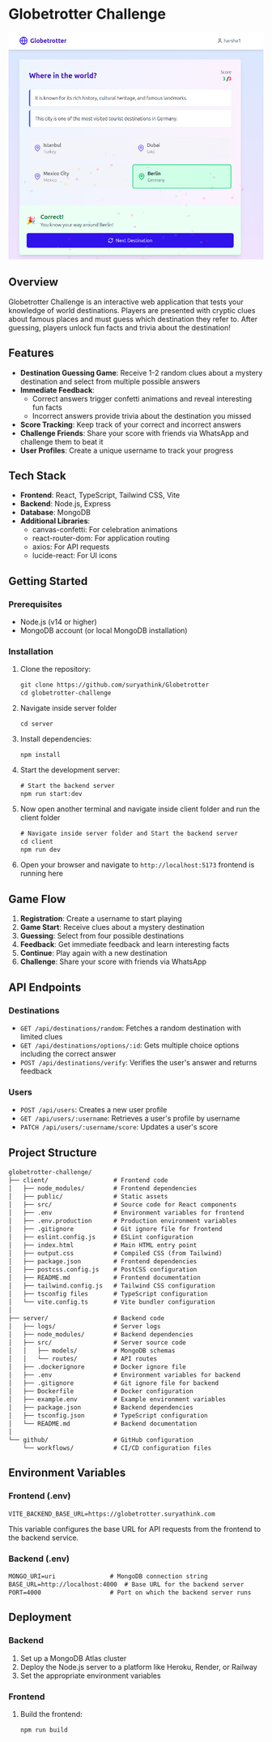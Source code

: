 # Globetrotter Challenge

![Globetrotter Challenge](image.png)

## Overview

Globetrotter Challenge is an interactive web application that tests your knowledge of world destinations. Players are presented with cryptic clues about famous places and must guess which destination they refer to. After guessing, players unlock fun facts and trivia about the destination!

## Features

- **Destination Guessing Game**: Receive 1-2 random clues about a mystery destination and select from multiple possible answers
- **Immediate Feedback**:
  - Correct answers trigger confetti animations and reveal interesting fun facts
  - Incorrect answers provide trivia about the destination you missed
- **Score Tracking**: Keep track of your correct and incorrect answers
- **Challenge Friends**: Share your score with friends via WhatsApp and challenge them to beat it
- **User Profiles**: Create a unique username to track your progress

## Tech Stack

- **Frontend**: React, TypeScript, Tailwind CSS, Vite
- **Backend**: Node.js, Express
- **Database**: MongoDB
- **Additional Libraries**:
  - canvas-confetti: For celebration animations
  - react-router-dom: For application routing
  - axios: For API requests
  - lucide-react: For UI icons

## Getting Started

### Prerequisites

- Node.js (v14 or higher)
- MongoDB account (or local MongoDB installation)

### Installation

1. Clone the repository:

   ```
   git clone https://github.com/suryathink/Globetrotter
   cd globetrotter-challenge
   ```

2. Navigate inside server folder
   ```
   cd server
   ```
3. Install dependencies:

   ```
   npm install
   ```

4. Start the development server:

   ```
   # Start the backend server
   npm run start:dev

   ```

5. Now open another terminal and navigate inside client folder and run the client folder

   ```
   # Navigate inside server folder and Start the backend server
   cd client
   npm run dev

   ```

6. Open your browser and navigate to `http://localhost:5173` frontend is running here

## Game Flow

1. **Registration**: Create a username to start playing
2. **Game Start**: Receive clues about a mystery destination
3. **Guessing**: Select from four possible destinations
4. **Feedback**: Get immediate feedback and learn interesting facts
5. **Continue**: Play again with a new destination
6. **Challenge**: Share your score with friends via WhatsApp

## API Endpoints

### Destinations

- `GET /api/destinations/random`: Fetches a random destination with limited clues
- `GET /api/destinations/options/:id`: Gets multiple choice options including the correct answer
- `POST /api/destinations/verify`: Verifies the user's answer and returns feedback

### Users

- `POST /api/users`: Creates a new user profile
- `GET /api/users/:username`: Retrieves a user's profile by username
- `PATCH /api/users/:username/score`: Updates a user's score

## Project Structure

```
globetrotter-challenge/
├── client/                  # Frontend code
│   ├── node_modules/        # Frontend dependencies
│   ├── public/              # Static assets
│   ├── src/                 # Source code for React components
│   ├── .env                 # Environment variables for frontend
│   ├── .env.production      # Production environment variables
│   ├── .gitignore           # Git ignore file for frontend
│   ├── eslint.config.js     # ESLint configuration
│   ├── index.html           # Main HTML entry point
│   ├── output.css           # Compiled CSS (from Tailwind)
│   ├── package.json         # Frontend dependencies
│   ├── postcss.config.js    # PostCSS configuration
│   ├── README.md            # Frontend documentation
│   ├── tailwind.config.js   # Tailwind CSS configuration
│   ├── tsconfig files       # TypeScript configuration
│   └── vite.config.ts       # Vite bundler configuration
│
├── server/                  # Backend code
│   ├── logs/                # Server logs
│   ├── node_modules/        # Backend dependencies
│   ├── src/                 # Server source code
│   │   ├── models/          # MongoDB schemas
│   │   └── routes/          # API routes
│   ├── .dockerignore        # Docker ignore file
│   ├── .env                 # Environment variables for backend
│   ├── .gitignore           # Git ignore file for backend
│   ├── Dockerfile           # Docker configuration
│   ├── example.env          # Example environment variables
│   ├── package.json         # Backend dependencies
│   ├── tsconfig.json        # TypeScript configuration
│   └── README.md            # Backend documentation
│
└── github/                  # GitHub configuration
    └── workflows/           # CI/CD configuration files
```

## Environment Variables

### Frontend (.env)

```
VITE_BACKEND_BASE_URL=https://globetrotter.suryathink.com
```

This variable configures the base URL for API requests from the frontend to the backend service.

### Backend (.env)

```
MONGO_URI=uri               # MongoDB connection string
BASE_URL=http://localhost:4000  # Base URL for the backend server
PORT=4000                   # Port on which the backend server runs
```

## Deployment

### Backend

1. Set up a MongoDB Atlas cluster
2. Deploy the Node.js server to a platform like Heroku, Render, or Railway
3. Set the appropriate environment variables

### Frontend

1. Build the frontend:
   ```
   npm run build
   ```
